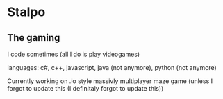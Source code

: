 <h1>Stalpo</h1>
<h2>The gaming</h2>

I code sometimes (all I do is play videogames)

languages: c#, c++, javascript, java (not anymore), python (not anymore)

Currently working on .io style massivly multiplayer maze game (unless I forgot to update this (I definitaly forgot to update this))
